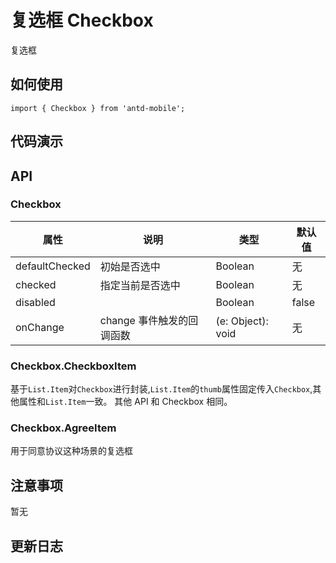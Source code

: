 # 复选框 Checkbox

复选框

## 如何使用

```
import { Checkbox } from 'antd-mobile';

```

## 代码演示


## API

### Checkbox

|属性 | 说明 | 类型 | 默认值
|----|-----|------|------
| defaultChecked  |  初始是否选中  | Boolean   | 无  |
| checked         |   指定当前是否选中   | Boolean  | 无  |
| disabled        |         | Boolean |  false  |
| onChange        | change 事件触发的回调函数 | (e: Object): void |   无  |

### Checkbox.CheckboxItem

基于`List.Item`对`Checkbox`进行封装,`List.Item`的`thumb`属性固定传入`Checkbox`,其他属性和`List.Item`一致。
其他 API 和 Checkbox 相同。

### Checkbox.AgreeItem

用于同意协议这种场景的复选框



## 注意事项

暂无

## 更新日志

